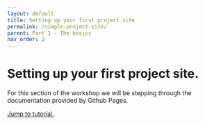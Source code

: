```yaml
---
layout: default
title: Setting up your first project site
permalink: /simple-project-site/
parent: Part 1 - The basics
nav_order: 2
---
```


# Setting up your first project site.

For this section of the workshop we will be stepping through the documentation provided by Github Pages.

<a href="https://pages.github.com/" target="_blank">Jump to tutorial.</a>
